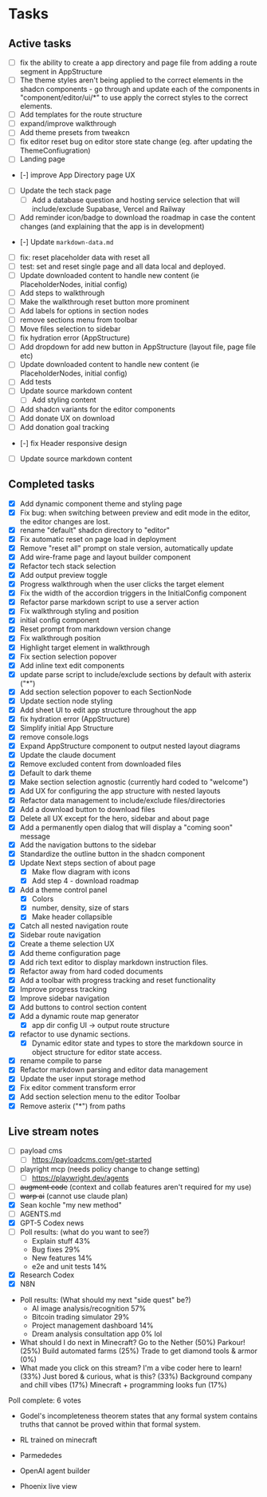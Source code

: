 # Tasks

## Active tasks

- [ ] fix the ability to create a app directory and page file from adding a route segment in AppStructure
- [ ] The theme styles aren't being applied to the correct elements in the shadcn components - go through and update each of the components in "component/editor/ui/\*" to use apply the correct styles to the correct elements.
- [ ] Add templates for the route structure
- [ ] expand/improve walkthrough
- [ ] Add theme presets from tweakcn
- [ ] fix editor reset bug on editor store state change (eg. after updating the ThemeConfiugration)
- [ ] Landing page
- [-] improve App Directory page UX
- [ ] Update the tech stack page
  - [ ] Add a database question and hosting service selection that will include/exclude Supabase, Vercel and Railway
- [ ] Add reminder icon/badge to download the roadmap in case the content changes (and explaining that the app is in development)
- [-] Update `markdown-data.md`
- [ ] fix: reset placeholder data with reset all
- [ ] test: set and reset single page and all data local and deployed.
- [ ] Update downloaded content to handle new content (ie PlaceholderNodes, initial config)
- [ ] Add steps to walkthrough
- [ ] Make the walkthrough reset button more prominent
- [ ] Add labels for options in section nodes
- [ ] remove sections menu from toolbar
- [ ] Move files selection to sidebar
- [ ] fix hydration error (AppStructure)
- [ ] Add dropdown for add new button in AppStructure (layout file, page file etc)
- [ ] Update downloaded content to handle new content (ie PlaceholderNodes, initial config)
- [ ] Add tests
- [ ] Update source markdown content
  - [ ] Add styling content
- [ ] Add shadcn variants for the editor components
- [ ] Add donate UX on download
- [ ] Add donation goal tracking
- [-] fix Header responsive design
- [ ] Update source markdown content

## Completed tasks

- [x] Add dynamic component theme and styling page
- [x] Fix bug: when switching between preview and edit mode in the editor, the editor changes are lost.
- [x] rename "default" shadcn directory to "editor"
- [x] Fix automatic reset on page load in deployment
- [x] Remove "reset all" prompt on stale version, automatically update
- [x] Add wire-frame page and layout builder component
- [x] Refactor tech stack selection
- [x] Add output preview toggle
- [x] Progress walkthrough when the user clicks the target element
- [x] Fix the width of the accordion triggers in the InitialConfig component
- [x] Refactor parse markdown script to use a server action
- [x] Fix walkthrough styling and position
- [x] initial config component
- [x] Reset prompt from markdown version change
- [x] Fix walkthrough position
- [x] Highlight target element in walkthrough
- [x] Fix section selection popover
- [x] Add inline text edit components
- [x] update parse script to include/exclude sections by default with asterix ("\*")
- [x] Add section selection popover to each SectionNode
- [x] Update section node styling
- [x] Add sheet UI to edit app structure throughout the app
- [x] fix hydration error (AppStructure)
- [x] Simplify initial App Structure
- [x] remove console.logs
- [x] Expand AppStructure component to output nested layout diagrams
- [x] Update the claude document
- [x] Remove excluded content from downloaded files
- [x] Default to dark theme
- [x] Make section selection agnostic (currently hard coded to "welcome")
- [x] Add UX for configuring the app structure with nested layouts
- [x] Refactor data management to include/exclude files/directories
- [x] Add a download button to download files
- [x] Delete all UX except for the hero, sidebar and about page
- [x] Add a permanently open dialog that will display a "coming soon" message
- [x] Add the navigation buttons to the sidebar
- [x] Standardize the outline button in the shadcn component
- [x] Update Next steps section of about page
  - [x] Make flow diagram with icons
  - [x] Add step 4 - download roadmap
- [x] Add a theme control panel
  - [x] Colors
  - [x] number, density, size of stars
  - [x] Make header collapsible
- [x] Catch all nested navigation route
- [x] Sidebar route navigation
- [x] Create a theme selection UX
- [x] Add theme configuration page
- [x] Add rich text editor to display markdown instruction files.
- [x] Refactor away from hard coded documents
- [x] Add a toolbar with progress tracking and reset functionality
- [x] Improve progress tracking
- [x] Improve sidebar navigation
- [x] Add buttons to control section content
- [x] Add a dynamic route map generator
  - [x] app dir config UI -> output route structure
- [x] refactor to use dynamic sections.
  - [x] Dynamic editor state and types to store the markdown source in object structure for editor state access.
- [x] rename compile to parse
- [x] Refactor markdown parsing and editor data management
- [x] Update the user input storage method
- [x] Fix editor comment transform error
- [x] Add section selection menu to the editor Toolbar
- [x] Remove asterix ("\*") from paths

## Live stream notes

- [ ] payload cms
  - [ ] https://payloadcms.com/get-started
- [ ] playright mcp (needs policy change to change setting)
  - [ ] https://playwright.dev/agents
- [ ] ~~augment code~~ (context and collab features aren't required for my use)
- [ ] ~~warp ai~~ (cannot use claude plan)
- [x] Sean kochle "my new method"
- [ ] AGENTS.md
- [x] GPT-5 Codex news
- [ ] Poll results: (what do you want to see?)
  - Explain stuff 43%
  - Bug fixes 29%
  - New features 14%
  - e2e and unit tests 14%
- [x] Research Codex
- [x] N8N
- Poll results: (What should my next "side quest" be?)
  - AI image analysis/recognition 57%
  - Bitcoin trading simulator 29%
  - Project management dashboard 14%
  - Dream analysis consultation app 0% lol
- What should I do next in Minecraft?
  Go to the Nether (50%)
  Parkour! (25%)
  Build automated farms (25%)
  Trade to get diamond tools & armor (0%)
- What made you click on this stream?
  I'm a vibe coder here to learn! (33%)
  Just bored & curious, what is this? (33%)
  Background company and chill vibes (17%)
  Minecraft + programming looks fun (17%)

Poll complete: 6 votes

- Godel's incompleteness theorem states that any formal system contains truths that cannot be proved within that formal system.
- RL trained on minecraft
- Parmededes

- OpenAI agent builder
- Phoenix live view
